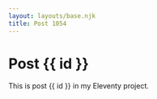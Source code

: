 ```yaml
---
layout: layouts/base.njk
title: Post 1054
---
```


# Post {{ id }}

This is post {{ id }} in my Eleventy project.
